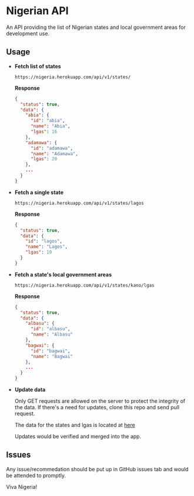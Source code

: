 # Nigerian API
An API providing the list of Nigerian states and local government areas for development use.

## Usage

- **Fetch list of states**

  ````
  https://nigeria.herokuapp.com/api/v1/states/
  ````
  **Response**
  ````json
  {
    "status": true,
    "data": {
      "abia": {
        "id": "abia",
        "name": "Abia",
        "lgas": 16
      },
      "adamawa": {
        "id": "adamawa",
        "name": "Adamawa",
        "lgas": 20
      },
      ...
    }
  }
  ````

- **Fetch a single state**

  ````
  https://nigeria.herokuapp.com/api/v1/states/lagos
  ````
  **Response**
  ````json
  {
    "status": true,
    "data": {
      "id": "lagos",
      "name": "Lagos",
      "lgas": 19
    }
  }
  ````

- **Fetch a state's local government areas**

  ````
  https://nigeria.herokuapp.com/api/v1/states/kano/lgas
  ````
  **Response**
  ````json
  {
    "status": true,
    "data": {
      "albasu": {
        "id": "albasu",
        "name": "Albasu"
      },
      "bagwai": {
        "id": "bagwai",
        "name": "Bagwai"
      },
      ...
    }
  }
  ````
  
- **Update data**
  
    Only GET requests are allowed on the server to protect the integrity of the data. If there's a need for updates, clone this repo and send pull request.
    
    The data for the states and lgas is located at [here](https://github.com/ezra-obiwale/Nigeria/blob/master/api/data/states.json)
    
    Updates would be verified and merged into the app.
    
## Issues
Any issue/recommedation should be put up in GitHub issues tab and would be attended to promptly.

Viva Nigeria!
  
